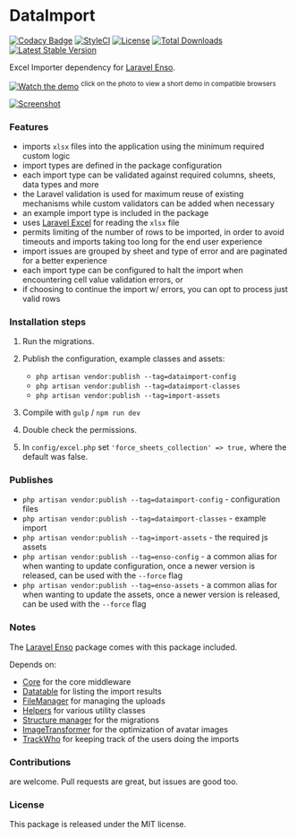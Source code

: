 <!--h-->
# DataImport

[![Codacy Badge](https://api.codacy.com/project/badge/Grade/b169a2f09f864cd5b274ce63008f04b9)](https://www.codacy.com/app/laravel-enso/DataImport?utm_source=github.com&amp;utm_medium=referral&amp;utm_content=laravel-enso/DataImport&amp;utm_campaign=Badge_Grade)
[![StyleCI](https://styleci.io/repos/89221336/shield?branch=master)](https://styleci.io/repos/89221336)
[![License](https://poser.pugx.org/laravel-enso/dataimport/license)](https://https://packagist.org/packages/laravel-enso/dataimport)
[![Total Downloads](https://poser.pugx.org/laravel-enso/dataimport/downloads)](https://packagist.org/packages/laravel-enso/dataimport)
[![Latest Stable Version](https://poser.pugx.org/laravel-enso/dataimport/version)](https://packagist.org/packages/laravel-enso/dataimport)
<!--/h-->

Excel Importer dependency for [Laravel Enso](https://github.com/laravel-enso/Enso).

[![Watch the demo](https://laravel-enso.github.io/dataimport/screenshots/Selection_006_thumb.png)](https://laravel-enso.github.io/dataimport/videos/demo_01.webm)
<sup>click on the photo to view a short demo in compatible browsers</sup>

[![Screenshot](https://laravel-enso.github.io/dataimport/screenshots/Selection_007_thumb.png)](https://laravel-enso.github.io/dataimport/screenshots/Selection_007.png)


### Features

- imports `xlsx` files into the application using the minimum required custom logic
- import types are defined in the package configuration
- each import type can be validated against required columns, sheets, data types and more
- the Laravel validation is used for maximum reuse of existing mechanisms while custom validators can be added when necessary
- an example import type is included in the package
- uses [Laravel Excel](https://github.com/Maatwebsite/Laravel-Excel) for reading the `xlsx` file
- permits limiting of the number of rows to be imported, in order to avoid timeouts and imports taking too long for the end user experience
- import issues are grouped by sheet and type of error and are paginated for a better experience
- each import type can be configured to halt the import when encountering cell value validation errors, or  
- if choosing to continue the import w/ errors, you can opt to process just valid rows 

### Installation steps

1. Run the migrations.

2. Publish the configuration, example classes and assets:
    * `php artisan vendor:publish --tag=dataimport-config`
    * `php artisan vendor:publish --tag=dataimport-classes`
    * `php artisan vendor:publish --tag=import-assets`

3. Compile with `gulp` / `npm run dev`

4. Double check the permissions.

5. In `config/excel.php` set `'force_sheets_collection' => true,` where the default was false.

### Publishes

- `php artisan vendor:publish --tag=dataimport-config` - configuration files
- `php artisan vendor:publish --tag=dataimport-classes` - example import
- `php artisan vendor:publish --tag=import-assets` - the required js assets 
- `php artisan vendor:publish --tag=enso-config` - a common alias for when wanting to update configuration,
once a newer version is released, can be used with the `--force` flag
- `php artisan vendor:publish --tag=enso-assets` - a common alias for when wanting to update the assets,
once a newer version is released, can be used with the `--force` flag

### Notes

The [Laravel Enso](https://github.com/laravel-enso/Enso) package comes with this package included.

Depends on:
 - [Core](https://github.com/laravel-enso/Core) for the core middleware 
 - [Datatable](https://github.com/laravel-enso/Datatable) for listing the import results
 - [FileManager](https://github.com/laravel-enso/FileManager) for managing the uploads 
 - [Helpers](https://github.com/laravel-enso/Helpers) for various utility classes
 - [Structure manager](https://github.com/laravel-enso/StructureManager) for the migrations 
 - [ImageTransformer](https://github.com/laravel-enso/ImageTransformer) for the optimization of avatar images
 - [TrackWho](https://github.com/laravel-enso/TrackWho) for keeping track of the users doing the imports
 
 


<!--h-->
### Contributions

are welcome. Pull requests are great, but issues are good too.

### License

This package is released under the MIT license.
<!--/h-->